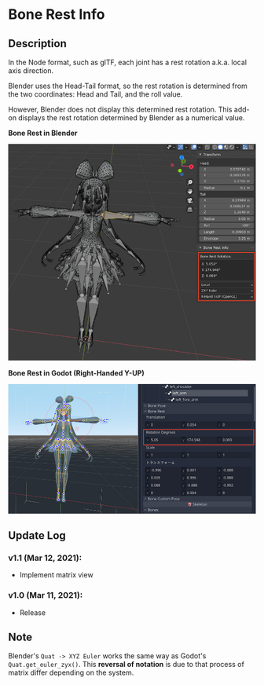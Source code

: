 # Bone Rest Info

## Description

In the Node format, such as glTF, each joint has a rest rotation a.k.a. local axis direction.

Blender uses the Head-Tail format, so the rest rotation is determined from the two coordinates: Head and Tail, and the roll value.

However, Blender does not display this determined rest rotation. This add-on displays the rest rotation determined by Blender as a numerical value.

**Bone Rest in Blender**

![Bone Rest in Blender](./img/img01.png)

**Bone Rest in Godot (Right-Handed Y-UP)**

![Bone Rest in Godot](./img/img02.png)

## Update Log

### v1.1 (Mar 12, 2021):

- Implement matrix view

### v1.0 (Mar 11, 2021):

- Release

## Note

Blender's `Quat -> XYZ Euler` works the same way as Godot's `Quat.get_euler_zyx()`. This **reversal of notation** is due to that process of matrix differ depending on the system.